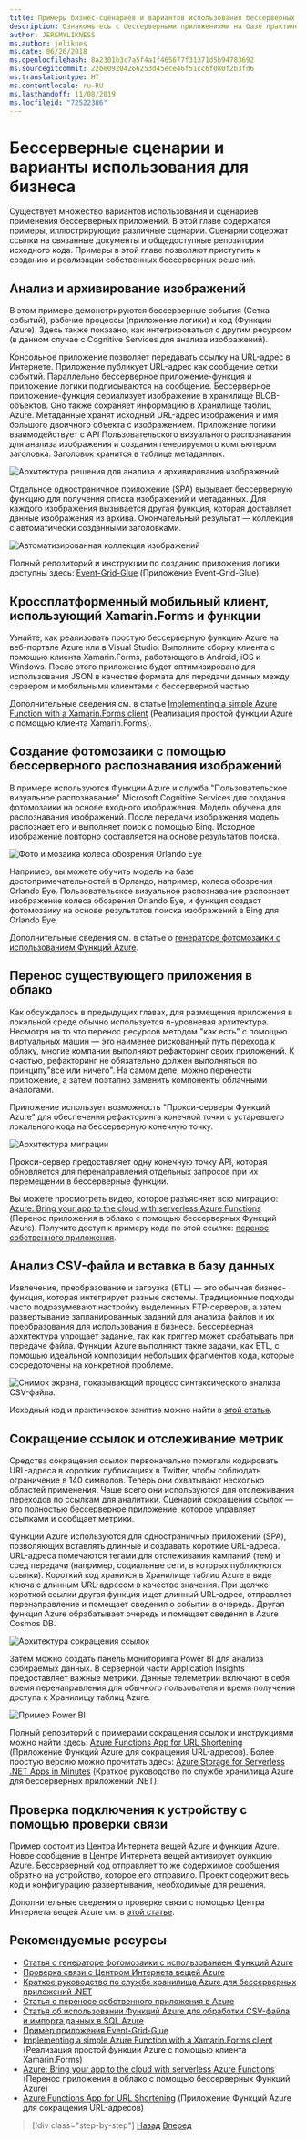 ```yaml
---
title: Примеры бизнес-сценариев и вариантов использования бессерверных приложений
description: Ознакомьтесь с бессерверными приложениями на базе практического подхода благодаря доступу к примерам, которые варьируются от обработки изображений до мобильных серверных частей и конвейеров извлечения, преобразования и загрузки (ETL).
author: JEREMYLIKNESS
ms.author: jeliknes
ms.date: 06/26/2018
ms.openlocfilehash: 8a2301b3c7a5f4a1f465677f31371d5b94783692
ms.sourcegitcommit: 22be09204266253d45ece46f51cc6f080f2b3fd6
ms.translationtype: HT
ms.contentlocale: ru-RU
ms.lasthandoff: 11/08/2019
ms.locfileid: "72522386"
---
```

# <a name="serverless-business-scenarios-and-use-cases"></a>Бессерверные сценарии и варианты использования для бизнеса

Существует множество вариантов использования и сценариев применения бессерверных приложений. В этой главе содержатся примеры, иллюстрирующие различные сценарии. Сценарии содержат ссылки на связанные документы и общедоступные репозитории исходного кода. Примеры в этой главе позволяют приступить к созданию и реализации собственных бессерверных решений.

## <a name="analyze-and-archive-images"></a>Анализ и архивирование изображений

В этом примере демонстрируются бессерверные события (Сетка событий), рабочие процессы (приложение логики) и код (Функции Azure). Здесь также показано, как интегрироваться с другим ресурсом (в данном случае с Cognitive Services для анализа изображений).

Консольное приложение позволяет передавать ссылку на URL-адрес в Интернете. Приложение публикует URL-адрес как сообщение сетки событий. Параллельно бессерверное приложение-функция и приложение логики подписываются на сообщение. Бессерверное приложение-функция сериализует изображение в хранилище BLOB-объектов. Оно также сохраняет информацию в Хранилище таблиц Azure. Метаданные хранят исходный URL-адрес изображения и имя большого двоичного объекта с изображением. Приложение логики взаимодействует с API Пользовательского визуального распознавания для анализа изображения и создания генерируемого компьютером заголовка. Заголовок хранится в таблице метаданных.

![Архитектура решения для анализа и архивирования изображений](./media/image-processing-example.png)

Отдельное одностраничное приложение (SPA) вызывает бессерверную функцию для получения списка изображений и метаданных. Для каждого изображения вызывается другая функция, которая доставляет данные изображения из архива. Окончательный результат — коллекция с автоматически созданными заголовками.

![Автоматизированная коллекция изображений](./media/automated-image-gallery.png)

Полный репозиторий и инструкции по созданию приложения логики доступны здесь: [Event-Grid-Glue](https://github.com/JeremyLikness/Event-Grid-Glue) (Приложение Event-Grid-Glue).

## <a name="cross-platform-mobile-client-using-xamarinforms-and-functions"></a>Кроссплатформенный мобильный клиент, использующий Xamarin.Forms и функции

Узнайте, как реализовать простую бессерверную функцию Azure на веб-портале Azure или в Visual Studio. Выполните сборку клиента с помощью клиента Xamarin.Forms, работающего в Android, iOS и Windows. После этого приложение будет оптимизировано для использования JSON в качестве формата для передачи данных между сервером и мобильными клиентами с бессерверной частью.

Дополнительные сведения см. в статье [Implementing a simple Azure Function with a Xamarin.Forms client](https://azure.microsoft.com/resources/samples/functions-xamarin-getting-started/) (Реализация простой функции Azure с помощью клиента Xamarin.Forms).

## <a name="generate-a-photo-mosaic-with-serverless-image-recognition"></a>Создание фотомозаики с помощью бессерверного распознавания изображений

В примере используются Функции Azure и служба "Пользовательское визуальное распознавание" Microsoft Cognitive Services для создания фотомозаики на основе входного изображения. Модель обучена для распознавания изображений. После передачи изображения модель распознает его и выполняет поиск с помощью Bing. Исходное изображение повторно составляется на основе результатов поиска.

![Фото и мозаика колеса обозрения Orlando Eye](./media/orlando-eye-both.png)

Например, вы можете обучить модель на базе достопримечательностей в Орландо, например, колеса обозрения Orlando Eye. Пользовательское визуальное распознавание распознает изображение колеса обозрения Orlando Eye, и функция создаст фотомозаику на основе результатов поиска изображений в Bing для Orlando Eye.

Дополнительные сведения см. в статье о [генераторе фотомозаики с использованием Функций Azure](https://azure.microsoft.com/resources/samples/functions-dotnet-photo-mosaic/).

## <a name="migrate-an-existing-application-to-the-cloud"></a>Перенос существующего приложения в облако

Как обсуждалось в предыдущих главах, для размещения приложения в локальной среде обычно используется n-уровневая архитектура. Несмотря на то что перенос ресурсов методом "как есть" с помощью виртуальных машин — это наименее рискованный путь перехода к облаку, многие компании выполняют рефакторинг своих приложений. К счастью, рефакторинг не обязательно должен выполняться по принципу"все или ничего". На самом деле, можно перенести приложение, а затем поэтапно заменить компоненты облачными аналогами.

Приложение использует возможность "Прокси-серверы Функций Azure" для обеспечения рефакторинга конечной точки с устаревшего локального кода на бессерверную конечную точку.

![Архитектура миграции](./media/migration-architecture.png)

Прокси-сервер предоставляет одну конечную точку API, которая обновляется для перенаправления отдельных запросов при их перемещении в бессерверные функции.

Вы можете просмотреть видео, которое разъясняет всю миграцию: [Azure: Bring your app to the cloud with serverless Azure Functions](https://channel9.msdn.com/Events/Connect/2017/E102) (Перенос приложения в облако с помощью бессерверных Функций Azure). Получите доступ к примеру кода по этой ссылке: [перенос собственного приложения](https://github.com/JeremyLikness/bring-own-app-connect-17).

## <a name="parse-a-csv-file-and-insert-into-a-database"></a>Анализ CSV-файла и вставка в базу данных

Извлечение, преобразование и загрузка (ETL) — это обычная бизнес-функция, которая интегрирует разные системы. Традиционные подходы часто подразумевают настройку выделенных FTP-серверов, а затем развертывание запланированных заданий для анализа файлов и их преобразования для использования в бизнесе. Бессерверная архитектура упрощает задание, так как триггер может срабатывать при передаче файла. Функции Azure выполняют такие задачи, как ETL, с помощью идеальной композиции небольших фрагментов кода, которые сосредоточены на конкретной проблеме.

![Снимок экрана, показывающий процесс синтаксического анализа CSV-файла.](./media/serverless-business-scenarios/csv-parse-database-import.png)

Исходный код и практическое занятие можно найти в [этой статье](https://github.com/JeremyLikness/azure-fn-file-process-hol).

## <a name="shorten-links-and-track-metrics"></a>Сокращение ссылок и отслеживание метрик

Средства сокращения ссылок первоначально помогали кодировать URL-адреса в коротких публикациях в Twitter, чтобы соблюдать ограничение в 140 символов. Теперь они охватывают несколько областей применения. Чаще всего они используются для отслеживания переходов по ссылкам для аналитики. Сценарий сокращения ссылок — это полностью бессерверное приложение, которое управляет ссылками и сообщает метрики.

Функции Azure используются для одностраничных приложений (SPA), позволяющих вставлять длинные и создавать короткие URL-адреса. URL-адреса помечаются тегами для отслеживания кампаний (тем) и сред передачи (например, социальные сети, в которых публикуются ссылки). Короткий код хранится в Хранилище таблиц Azure в виде ключа с длинным URL-адресом в качестве значения. При щелчке короткой ссылки другая функция ищет длинный URL-адрес, отправляет перенаправление и помещает сведения о событии в очередь. Другая функция Azure обрабатывает очередь и помещает сведения в Azure Cosmos DB.

![Архитектура сокращения ссылок](./media/link-shortener-architecture.png)

Затем можно создать панель мониторинга Power BI для анализа собираемых данных. В серверной части Application Insights предоставляет важные метрики. Данные телеметрии включают в себя время перенаправления для обычного пользователя и время получения доступа к Хранилищу таблиц Azure.

![Пример Power BI](./media/power-bi-example.png)

Полный репозиторий с примерами сокращения ссылок и инструкциями можно найти здесь: [Azure Functions App for URL Shortening](https://github.com/jeremylikness/serverless-url-shortener) (Приложение Функций Azure для сокращения URL-адресов). Более простую версию можно прочитать здесь: [Azure Storage for Serverless .NET Apps in Minutes](https://devblogs.microsoft.com/aspnet/azure-storage-for-serverless-net-apps-in-minutes/) (Краткое руководство по службе хранилища Azure для бессерверных приложений .NET).

## <a name="verify-device-connectivity-using-a-ping"></a>Проверка подключения к устройству с помощью проверки связи

Пример состоит из Центра Интернета вещей Azure и функции Azure. Новое сообщение в Центре Интернета вещей активирует функцию Azure. Бессерверный код отправляет то же содержимое сообщения обратно на устройство, которое его отправило. Проект содержит весь код и конфигурацию развертывания, необходимые для решения.

Дополнительные сведения о проверке связи с помощью Центра Интернета вещей Azure см. в [этой статье](https://azure.microsoft.com/resources/samples/iot-hub-node-ping/).

## <a name="recommended-resources"></a>Рекомендуемые ресурсы

- [Статья о генераторе фотомозаики с использованием Функций Azure](https://azure.microsoft.com/resources/samples/functions-dotnet-photo-mosaic/)
- [Проверка связи с Центром Интернета вещей Azure](https://azure.microsoft.com/resources/samples/iot-hub-node-ping/)
- [Краткое руководство по службе хранилища Azure для бессерверных приложений .NET](https://devblogs.microsoft.com/aspnet/azure-storage-for-serverless-net-apps-in-minutes/)
- [Статья о переносе собственного приложения в Azure](https://github.com/JeremyLikness/bring-own-app-connect-17)
- [Статья об использовании Функций Azure для обработки CSV-файла и импорта данных в SQL Azure](https://github.com/JeremyLikness/azure-fn-file-process-hol)
- [Пример приложения Event-Grid-Glue](https://github.com/JeremyLikness/Event-Grid-Glue)
- [Implementing a simple Azure Function with a Xamarin.Forms client](https://azure.microsoft.com/resources/samples/functions-xamarin-getting-started/) (Реализация простой функции Azure с помощью клиента Xamarin.Forms)
- [Azure: Bring your app to the cloud with serverless Azure Functions](https://channel9.msdn.com/Events/Connect/2017/E102) (Перенос приложения в облако с помощью бессерверных Функций Azure)
- [Azure Functions App for URL Shortening](https://github.com/jeremylikness/serverless-url-shortener) (Приложение Функций Azure для сокращения URL-адресов)

>[!div class="step-by-step"]
>[Назад](orchestration-patterns.md)
>[Вперед](serverless-conclusion.md)
